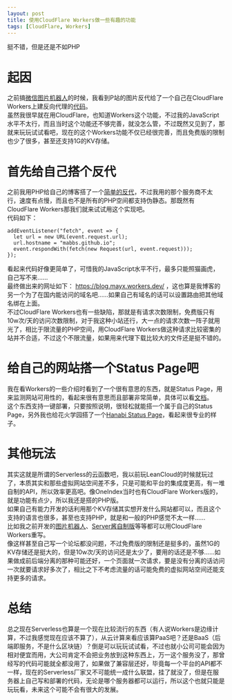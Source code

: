 ```yaml
---
layout: post
title: 使用CloudFlare Workers做一些有趣的功能
tags: [CloudFlare, Workers]
---
```


  挺不错，但是还是不如PHP<!--more-->    
  
# 起因
  之前搞[微信图片机器人](/2021/02/23/picbotpro.html)的时候，我看到P站的图片反代给了一个自己在CloudFlare Workers上建反向代理的[代码](https://pixiv.cat/reverseproxy.html)。   
  虽然我很早就在用CloudFlare，也知道Workers这个功能，不过我的JavaScript水平不太行，而且当时这个功能还不够完善，就没怎么管，不过既然又见到了，那就来玩玩试试看吧，现在的这个Workers功能不仅已经很完善，而且免费版的限制也少了很多，甚至还支持1G的KV存储。   
  
# 首先给自己搭个反代
  之前我用PHP给自己的博客搭了一个[简单的反代](/2021/01/06/proxy.html)，不过我用的那个服务商不太行，速度有点慢，而且也不是所有的PHP空间都支持伪静态。那既然有CloudFlare Workers那我们就来试试用这个实现吧。   
  代码如下：
```
addEventListener("fetch", event => {
  let url = new URL(event.request.url);
  url.hostname = "mabbs.github.io";
  event.respondWith(fetch(new Request(url, event.request)));
});
```
  看起来代码好像更简单了，可惜我的JavaScript水平不行，最多只能照猫画虎，自己写不来……   
  最终做出来的网址如下： <https://blog.mayx.workers.dev/> ，这也算是我博客的另一个为了在国内能访问的域名吧……如果自己有域名的话可以设置路由把其他域名绑在上面。   
  不过CloudFlare Workers也有一些缺陷，那就是有请求次数限制，免费版只有10w次/天的访问次数限制，对于我这种小站还行，大一点的请求次数一阵子就用光了，相比于限流量的PHP空间，用CloudFlare Workers做这种请求比较密集的站并不合适，不过这个不限流量，如果用来代理下载比较大的文件还是挺不错的。   

# 给自己的网站搭一个Status Page吧
  我在看Workers的一些介绍时看到了一个很有意思的东西，就是Status Page，用来监测网站可用性的，看起来很有意思而且部署非常简单，具体可以看[文档](https://github.com/eidam/cf-workers-status-page#getting-started)。   
  这个东西支持一键部署，只要按照说明，很轻松就能搭一个属于自己的Status Page，另外我也给花火学园搭了一个[Hanabi Status Page](https://status.sayhuahuo.com/)，看起来很专业的样子。   
  
# 其他玩法
  其实这就是所谓的Serverless的云函数吧，我以前玩LeanCloud的时候就玩过了，本质其实和那些虚拟网站空间差不多，只是可能和平台的集成度更高，有一堆自制的API，所以效率更高吧。像OneIndex当时也有CloudFlare Workers版的，就是功能有点少，所以我还是搭的PHP版。   
  如果自己有能力开发的话利用那个KV存储其实想开发什么网站都可以，而且这个支持的语言也很多，甚至也支持PHP，就是和一般的PHP感觉不太一样……    
  比如我之前开发的[图片机器人](/2021/02/23/picbotpro.html)、[Server酱自制版](/2021/02/26/serverchancorp.html)等等都可以用CloudFlare Workers重写。   
  像这样甚至自己写一个论坛都没问题，不过免费版的限制还是挺多的，虽然1G的KV存储还是挺大的，但是10w次/天的访问还是太少了，要用的话还是不够……如果做成前后端分离的那种可能还好，一个页面就一次请求，要是没有分离的话访问一次就要请求好多次了，相比之下不考虑流量的话可能免费的虚拟网站空间还能支持更多的请求。   
  
# 总结
  总之现在Serverless也算是一个现在比较流行的东西（有人说Workers是边缘计算，不过我感觉现在应该不算了），从云计算来看应该算PaaS吧？还是BaaS（后端即服务，不是什么区块链）？倒是可以玩玩试试看，不过也就小公司可能会因为相对便宜而用，大公司肯定不会把业务放到这种东西上，万一这个服务没了，那曾经写的代码可能就全都没用了，如果做了兼容层还好，毕竟每一个平台的API都不一样，现在的Serverless厂家又不可能统一成什么联盟，挂了就没了，但是在服务器上自己写和部署的代码，无论是哪个服务器都可以运行，所以这个也就只能是玩玩看，未来这个可能不会有很大的发展。
